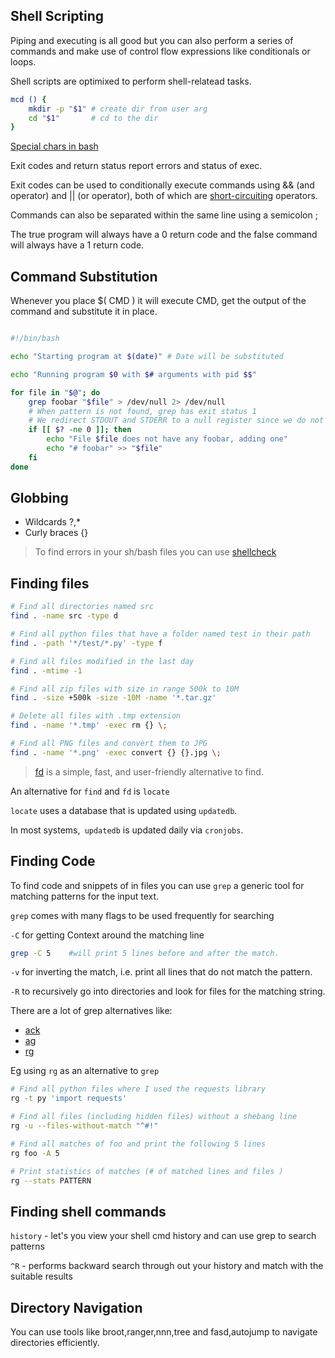 ## Shell Scripting

Piping and executing is all good but you can also perform a series of commands and make use of 
control flow expressions like conditionals or loops.

Shell scripts are optimixed to perform shell-relatead tasks.



```bash
mcd () {
    mkdir -p "$1" # create dir from user arg
    cd "$1"       # cd to the dir
}
```

[Special chars in bash](https://www.tldp.org/LDP/abs/html/special-chars.html)


Exit codes and return status report errors and status of exec. 

Exit codes can be used to conditionally execute commands using && (and operator) and || (or operator), both of which are [short-circuiting](https://en.wikipedia.org/wiki/Short-circuit_evaluation) operators.

Commands can also be separated within the same line using a semicolon ; 

The true program will always have a 0 return code and the false command will always have a 1 return code.

## Command Substitution

Whenever you place $( CMD ) it will execute CMD, get the output of the command and substitute it in place.

```bash

#!/bin/bash

echo "Starting program at $(date)" # Date will be substituted

echo "Running program $0 with $# arguments with pid $$"

for file in "$@"; do
    grep foobar "$file" > /dev/null 2> /dev/null
    # When pattern is not found, grep has exit status 1
    # We redirect STDOUT and STDERR to a null register since we do not care about them
    if [[ $? -ne 0 ]]; then
        echo "File $file does not have any foobar, adding one"
        echo "# foobar" >> "$file"
    fi
done
```

## Globbing
- Wildcards ?,*
- Curly braces {}


> To find errors in your sh/bash files you can use [shellcheck](https://github.com/koalaman/shellcheck)

## Finding files

```bash
# Find all directories named src
find . -name src -type d

# Find all python files that have a folder named test in their path
find . -path '*/test/*.py' -type f

# Find all files modified in the last day
find . -mtime -1

# Find all zip files with size in range 500k to 10M
find . -size +500k -size -10M -name '*.tar.gz'

# Delete all files with .tmp extension
find . -name '*.tmp' -exec rm {} \;

# Find all PNG files and convert them to JPG
find . -name '*.png' -exec convert {} {}.jpg \;
```


> [fd](https://github.com/sharkdp/fd) is a simple, fast, and user-friendly alternative to find. 


An alternative for `find` and `fd` is `locate`

`locate` uses a database that is updated using `updatedb`.

In most systems,` updatedb` is updated daily via `cronjobs`.

## Finding Code

To find code and snippets of in files you can use `grep` a generic tool for matching patterns for the input text.

`grep` comes with many flags to be used frequently for searching

`-C` for getting Context around the matching line

```bash
grep -C 5    #will print 5 lines before and after the match.
```
`-v` for inverting the match, i.e. print all lines that do not match the pattern.

`-R` to recursively go into directories and look for files for the matching string.

There are a lot of grep alternatives like:
- [ack](https://beyondgrep.com/)
- [ag](https://github.com/ggreer/the_silver_searcher)
- [rg](https://github.com/BurntSushi/ripgrep)


Eg using `rg` as an alternative to `grep`

```bash 
# Find all python files where I used the requests library
rg -t py 'import requests'

# Find all files (including hidden files) without a shebang line
rg -u --files-without-match "^#!"

# Find all matches of foo and print the following 5 lines
rg foo -A 5

# Print statistics of matches (# of matched lines and files )
rg --stats PATTERN
```

## Finding shell commands

`history` - let's you view your shell cmd history and can use grep to search patterns

`^R` - performs backward search through out your history and match with the suitable results

## Directory Navigation

You can use tools like broot,ranger,nnn,tree and fasd,autojump to navigate directories efficiently.




